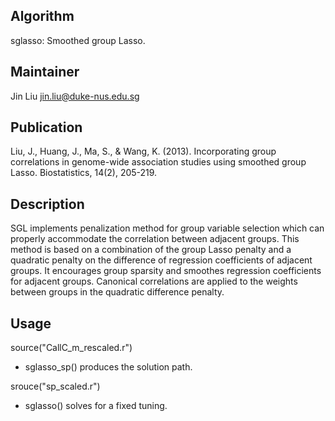 Algorithm
-------
sglasso: Smoothed group Lasso.


Maintainer
-------
Jin Liu   <jin.liu@duke-nus.edu.sg>


Publication
-------
Liu, J., Huang, J., Ma, S., & Wang, K. (2013). Incorporating group correlations in genome-wide association studies using smoothed group Lasso. Biostatistics, 14(2), 205-219.


Description
-------
SGL implements penalization method for group variable selection which can properly accommodate the correlation between adjacent groups. This method is based on a combination of the group Lasso penalty and a quadratic penalty on the difference of regression coefficients of adjacent groups. It encourages group sparsity and smoothes regression coefficients for adjacent groups. Canonical correlations are applied to the weights between groups in the quadratic difference penalty. 


Usage
-------
source("CallC_m_rescaled.r")
  - sglasso_sp() produces the solution path.

srouce("sp_scaled.r")
  - sglasso() solves for a fixed tuning.
